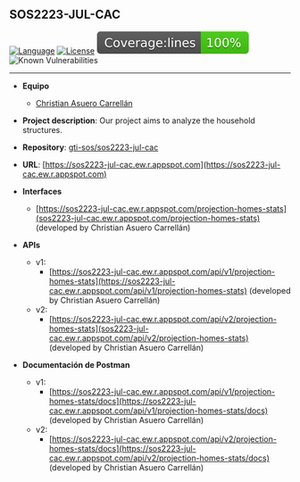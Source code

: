## SOS2223-JUL-CAC

[![Language](https://img.shields.io/badge/Powered%20by-Svelte-orange)](https://img.shields.io/badge/Powered%20by-Svelte-orange)
[![License](https://img.shields.io/badge/License-Apache_2.0-blue.svg)](https://opensource.org/licenses/Apache-2.0)
<img alt="Coverage Status" src="/coverage/badge-lines.svg">
![Known Vulnerabilities](https://snyk.io/test/github/gti-sos/SOS2223-11/badge.svg)

-------------------------
- **Equipo**
   - [Christian Asuero Carrellán](https://github.com/chrasucar342)

- **Project description**: Our project aims to analyze the household structures.

- **Repository**: [gti-sos/sos2223-jul-cac](https://github.com/gti-sos/sos2223-jul-cac)

- **URL**: [https://sos2223-jul-cac.ew.r.appspot.com](https://sos2223-jul-cac.ew.r.appspot.com)

- **Interfaces**
   - [https://sos2223-jul-cac.ew.r.appspot.com/projection-homes-stats](sos2223-jul-cac.ew.r.appspot.com/projection-homes-stats) (developed by Christian Asuero Carrellán)

- **APIs**
   - v1:
      - [https://sos2223-jul-cac.ew.r.appspot.com/api/v1/projection-homes-stats](https://sos2223-jul-cac.ew.r.appspot.com/api/v1/projection-homes-stats) (developed by Christian Asuero Carrellán) 
   - v2:
      - [https://sos2223-jul-cac.ew.r.appspot.com/api/v2/projection-homes-stats](sos2223-jul-cac.ew.r.appspot.com/api/v2/projection-homes-stats) (developed by Christian Asuero Carrellán)

- **Documentación de Postman**
   - v1:
      - [https://sos2223-jul-cac.ew.r.appspot.com/api/v1/projection-homes-stats/docs](https://sos2223-jul-cac.ew.r.appspot.com/api/v1/projection-homes-stats/docs) (developed by Christian Asuero Carrellán) 
   - v2:
      - [https://sos2223-jul-cac.ew.r.appspot.com/api/v2/projection-homes-stats/docs](https://sos2223-jul-cac.ew.r.appspot.com/api/v2/projection-homes-stats/docs) (developed by Christian Asuero Carrellán)

